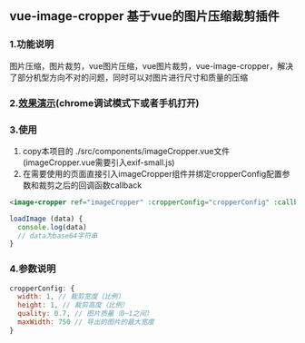 ## vue-image-cropper 基于vue的图片压缩裁剪插件

### 1.功能说明
图片压缩，图片裁剪，vue图片压缩，vue图片裁剪，vue-image-cropper，解决了部分机型方向不对的问题，同时可以对图片进行尺寸和质量的压缩
### 2.[效果演示](https://q956164483.github.io/vue-image-cropper/dist/#/)(chrome调试模式下或者手机打开)
### 3.使用
1. copy本项目的 ./src/components/imageCropper.vue文件 (imageCropper.vue需要引入exif-small.js)
2. 在需要使用的页面直接引入imageCropper组件并绑定cropperConfig配置参数和裁剪之后的回调函数callback
```HTML
<image-cropper ref="imageCropper" :cropperConfig="cropperConfig" :callback="loadImage"></image-cropper>
```
```javascript
loadImage (data) {
  console.log(data)
  // data为base64字符串
}
```
### 4.参数说明
```javascript
cropperConfig: {
  width: 1, // 裁剪宽度（比例）
  height: 1, // 裁剪高度（比例）
  quality: 0.7, // 图片质量（0~1之间）
  maxWidth: 750 // 导出的图片的最大宽度
}
```



